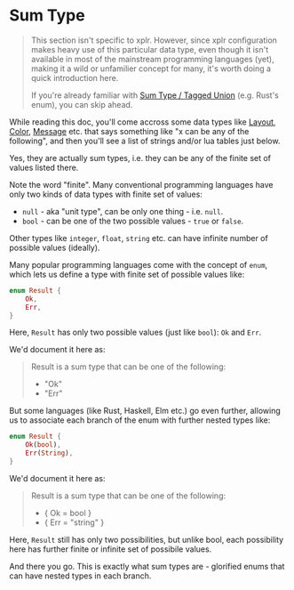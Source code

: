 # Sum Type

> This section isn't specific to xplr. However, since xplr configuration makes
> heavy use of this particular data type, even though it isn't available in
> most of the mainstream programming languages (yet), making it a wild or
> unfamilier concept for many, it's worth doing a quick introduction here.
>
> If you're already familiar with [Sum Type / Tagged Union][1] (e.g. Rust's
> enum), you can skip ahead.

While reading this doc, you'll come accross some data types like [Layout][2],
[Color][4], [Message][3] etc. that says something like "x can be any of the
following", and then you'll see a list of strings and/or lua tables just below.

Yes, they are actually sum types, i.e. they can be any of the finite set of
values listed there.

Note the word "finite". Many conventional programming languages have only two
kinds of data types with finite set of values:

- `null` - aka "unit type", can be only one thing - i.e. `null`.
- `bool` - can be one of the two possible values - `true` or `false`.

Other types like `integer`, `float`, `string` etc. can have infinite number of
possible values (ideally).

Many popular programming languages come with the concept of `enum`, which lets
us define a type with finite set of possible values like:

```rust
enum Result {
    Ok,
    Err,
}
```

Here, `Result` has only two possible values (just like `bool`): `Ok` and `Err`.

We'd document it here as:

> Result is a sum type that can be one of the following:
>
> - "Ok"
> - "Err"

But some languages (like Rust, Haskell, Elm etc.) go even further, allowing us
to associate each branch of the enum with further nested types like:

```rust
enum Result {
    Ok(bool),
    Err(String),
}
```

We'd document it here as:

> Result is a sum type that can be one of the following:
>
> - { Ok = bool }
> - { Err = "string" }

Here, `Result` still has only two possibilities, but unlike bool, each
possibility here has further finite or infinite set of possibile values.

And there you go. This is exactly what sum types are - glorified enums that can
have nested types in each branch.

[1]: https://en.wikipedia.org/wiki/Tagged_union
[2]: layout.md
[3]: message.md
[4]: style.md#color
